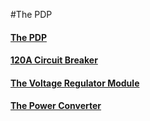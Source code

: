 #The PDP
#### [The PDP](PDP/pdp.md)
#### [120A Circuit Breaker](PDP/120a_circuit_breaker.md)
#### [The Voltage Regulator Module](PDP/the_voltage_regulator_module.md)
#### [The Power Converter](PDP/the_power_converter.md)